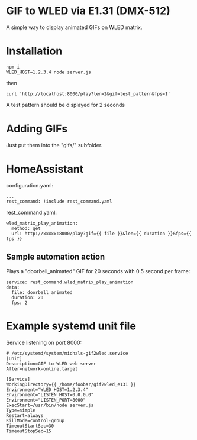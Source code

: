 # GIF to WLED via E1.31 (DMX-512)

A simple way to display animated GIFs on WLED matrix.

# Installation
```
npm i
WLED_HOST=1.2.3.4 node server.js 
```
then
```
curl 'http://localhost:8000/play?len=2&gif=test_pattern&fps=1'
```
A test pattern should be displayed for 2 seconds

# Adding GIFs

Just put them into the "gifs/" subfolder.

# HomeAssistant

configuration.yaml:
```
...
rest_command: !include rest_command.yaml
```

rest_command.yaml:
```
wled_matrix_play_animation:
  method: get
  url: http://xxxxx:8000/play?gif={{ file }}&len={{ duration }}&fps={{ fps }}
```

## Sample automation action

Plays a "doorbell_animated" GIF for 20 seconds with 0.5 second per frame:
```
service: rest_command.wled_matrix_play_animation
data:
  file: doorbell_animated
  duration: 20
  fps: 2
```


# Example systemd unit file

Service listening on port 8000:

```
# /etc/systemd/system/michals-gif2wled.service
[Unit]
Description=GIF to WLED web server
After=network-online.target

[Service]
WorkingDirectory={{ /home/foobar/gif2wled_e131 }}
Environment="WLED_HOST=1.2.3.4"
Environment="LISTEN_HOST=0.0.0.0"
Environment="LISTEN_PORT=8000"
ExecStart=/usr/bin/node server.js
Type=simple
Restart=always
KillMode=control-group
TimeoutStartSec=30
TimeoutStopSec=15
```
